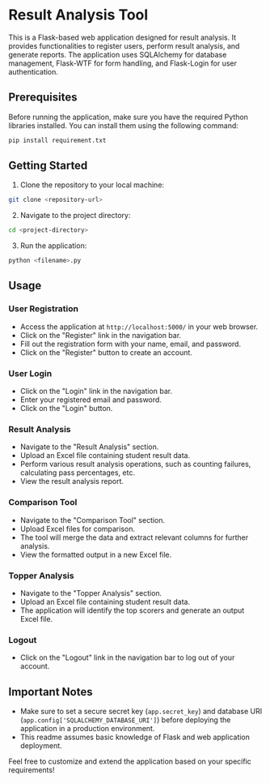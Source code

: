 # Result Analysis Tool

This is a Flask-based web application designed for result analysis. It provides functionalities to register users, perform result analysis, and generate reports. The application uses SQLAlchemy for database management, Flask-WTF for form handling, and Flask-Login for user authentication.

## Prerequisites

Before running the application, make sure you have the required Python libraries installed. You can install them using the following command:

```bash
pip install requirement.txt
```

## Getting Started

1. Clone the repository to your local machine:

```bash
git clone <repository-url>
```

2. Navigate to the project directory:

```bash
cd <project-directory>
```

3. Run the application:

```bash
python <filename>.py
```

## Usage

### User Registration

- Access the application at `http://localhost:5000/` in your web browser.
- Click on the "Register" link in the navigation bar.
- Fill out the registration form with your name, email, and password.
- Click on the "Register" button to create an account.

### User Login

- Click on the "Login" link in the navigation bar.
- Enter your registered email and password.
- Click on the "Login" button.

### Result Analysis

- Navigate to the "Result Analysis" section.
- Upload an Excel file containing student result data.
- Perform various result analysis operations, such as counting failures, calculating pass percentages, etc.
- View the result analysis report.

### Comparison Tool

- Navigate to the "Comparison Tool" section.
- Upload Excel files for comparison.
- The tool will merge the data and extract relevant columns for further analysis.
- View the formatted output in a new Excel file.

### Topper Analysis

- Navigate to the "Topper Analysis" section.
- Upload an Excel file containing student result data.
- The application will identify the top scorers and generate an output Excel file.

### Logout

- Click on the "Logout" link in the navigation bar to log out of your account.

## Important Notes

- Make sure to set a secure secret key (`app.secret_key`) and database URI (`app.config['SQLALCHEMY_DATABASE_URI']`) before deploying the application in a production environment.
- This readme assumes basic knowledge of Flask and web application deployment.

Feel free to customize and extend the application based on your specific requirements!
